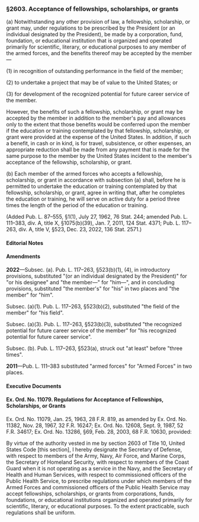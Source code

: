 ### §2603. Acceptance of fellowships, scholarships, or grants ###

(a) Notwithstanding any other provision of law, a fellowship, scholarship, or grant may, under regulations to be prescribed by the President (or an individual designated by the President), be made by a corporation, fund, foundation, or educational institution that is organized and operated primarily for scientific, literary, or educational purposes to any member of the armed forces, and the benefits thereof may be accepted by the member—

(1) in recognition of outstanding performance in the field of the member;

(2) to undertake a project that may be of value to the United States; or

(3) for development of the recognized potential for future career service of the member.

However, the benefits of such a fellowship, scholarship, or grant may be accepted by the member in addition to the member's pay and allowances only to the extent that those benefits would be conferred upon the member if the education or training contemplated by that fellowship, scholarship, or grant were provided at the expense of the United States. In addition, if such a benefit, in cash or in kind, is for travel, subsistence, or other expenses, an appropriate reduction shall be made from any payment that is made for the same purpose to the member by the United States incident to the member's acceptance of the fellowship, scholarship, or grant.

(b) Each member of the armed forces who accepts a fellowship, scholarship, or grant in accordance with subsection (a) shall, before he is permitted to undertake the education or training contemplated by that fellowship, scholarship, or grant, agree in writing that, after he completes the education or training, he will serve on active duty for a period three times the length of the period of the education or training.

(Added Pub. L. 87–555, §1(1), July 27, 1962, 76 Stat. 244; amended Pub. L. 111–383, div. A, title X, §1075(b)(39), Jan. 7, 2011, 124 Stat. 4371; Pub. L. 117–263, div. A, title V, §523, Dec. 23, 2022, 136 Stat. 2571.)

#### **Editorial Notes** ####

#### Amendments ####

**2022**—Subsec. (a). Pub. L. 117–263, §523(b)(1), (4), in introductory provisions, substituted "(or an individual designated by the President)" for "or his designee" and "the member—" for "him—", and in concluding provisions, substituted "the member's" for "his" in two places and "the member" for "him".

Subsec. (a)(1). Pub. L. 117–263, §523(b)(2), substituted "the field of the member" for "his field".

Subsec. (a)(3). Pub. L. 117–263, §523(b)(3), substituted "the recognized potential for future career service of the member" for "his recognized potential for future career service".

Subsec. (b). Pub. L. 117–263, §523(a), struck out "at least" before "three times".

**2011**—Pub. L. 111–383 substituted "armed forces" for "Armed Forces" in two places.

#### **Executive Documents** ####

#### Ex. Ord. No. 11079. Regulations for Acceptance of Fellowships, Scholarships, or Grants ####

Ex. Ord. No. 11079, Jan. 25, 1963, 28 F.R. 819, as amended by Ex. Ord. No. 11382, Nov. 28, 1967, 32 F.R. 16247; Ex. Ord. No. 12608, Sept. 9, 1987, 52 F.R. 34617; Ex. Ord. No. 13286, §69, Feb. 28, 2003, 68 F.R. 10630, provided:

By virtue of the authority vested in me by section 2603 of Title 10, United States Code [this section], I hereby designate the Secretary of Defense, with respect to members of the Army, Navy, Air Force, and Marine Corps, the Secretary of Homeland Security, with respect to members of the Coast Guard when it is not operating as a service in the Navy, and the Secretary of Health and Human Services, with respect to commissioned officers of the Public Health Service, to prescribe regulations under which members of the Armed Forces and commissioned officers of the Public Health Service may accept fellowships, scholarships, or grants from corporations, funds, foundations, or educational institutions organized and operated primarily for scientific, literary, or educational purposes. To the extent practicable, such regulations shall be uniform.